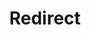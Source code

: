 ﻿---
layout: src/layouts/Redirect.astro
title: Redirect
redirect: /docs/octopus-rest-api/examples/spaces/add-a-space-with-environments
pubDate:  2023-01-01
navSearch: false
navSitemap: false
navMenu: false
---

